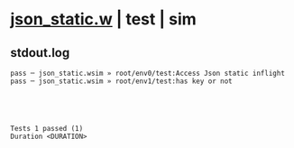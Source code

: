 # [json_static.w](../../../../../examples/tests/valid/json_static.w) | test | sim

## stdout.log
```log
pass ─ json_static.wsim » root/env0/test:Access Json static inflight
pass ─ json_static.wsim » root/env1/test:has key or not             
 




Tests 1 passed (1) 
Duration <DURATION>

```

